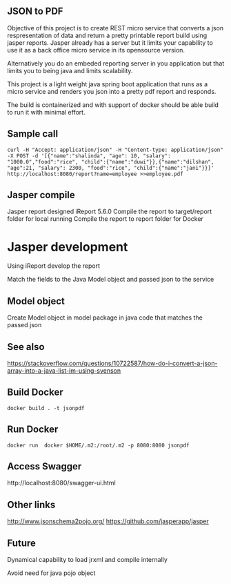 ## JSON to PDF
Objective of this project is to create REST micro service that converts a json respresentation of data and return a pretty printable report build using jasper reports. Jasper already has a server but it limits your capability to use it as a back office micro service in its opensource version.

Alternatively you do an embeded reporting server in you application but that limits you to being java and limits scalability.

This project is a light weight java spring boot application that runs as a micro service and renders you json into a pretty pdf report and responds.

The build is containerized and with support of docker should be able build to run it with minimal effort.

## Sample call
`curl -H "Accept: application/json" -H "Content-type: application/json" -X POST -d '[{"name":"shalinda", "age": 10, "salary": "1000.0","food":"rice", "child":{"name":"duwi"}},{"name":"dilshan", "age":21, "salary": 2300, "food":"rice", "child":{"name":"jani"}}]' http://localhost:8080/report?name=employee >>employee.pdf`

## Jasper compile
Jasper report designed iReport 5.6.0
Compile the report to target/report folder for local running
Compile the report to report folder for Docker

# Jasper development
Using iReport develop the report

Match the fields to the Java Model object and passed json to the service 

## Model object
Create Model object in model package in java code that matches the passed json

## See also
https://stackoverflow.com/questions/10722587/how-do-i-convert-a-json-array-into-a-java-list-im-using-svenson

## Build Docker
`docker build . -t jsonpdf`

## Run Docker
`docker run  docker $HOME/.m2:/root/.m2 -p 8080:8080 jsonpdf`

## Access Swagger

http://localhost:8080/swagger-ui.html

## Other links
http://www.jsonschema2pojo.org/
https://github.com/jasperapp/jasper

## Future
Dynamical capability to load jrxml and compile internally

Avoid need for java pojo object
